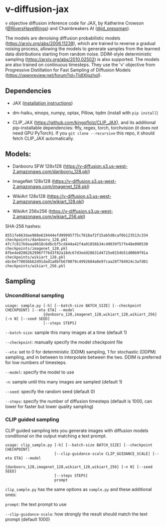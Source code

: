 # v-diffusion-jax

v objective diffusion inference code for JAX, by Katherine Crowson ([@RiversHaveWings](https://twitter.com/RiversHaveWings)) and Chainbreakers AI ([@jd_pressman](https://twitter.com/jd_pressman)).

The models are denoising diffusion probabilistic models (https://arxiv.org/abs/2006.11239), which are trained to reverse a gradual noising process, allowing the models to generate samples from the learned data distributions starting from random noise. DDIM-style deterministic sampling (https://arxiv.org/abs/2010.02502) is also supported. The models are also trained on continuous timesteps. They use the 'v' objective from Progressive Distillation for Fast Sampling of Diffusion Models (https://openreview.net/forum?id=TIdIXIpzhoI).

## Dependencies

- JAX ([installation instructions](https://github.com/google/jax#installation))

- dm-haiku, einops, numpy, optax, Pillow, tqdm (install with `pip install`)

- CLIP_JAX (https://github.com/kingoflolz/CLIP_JAX), and its additional pip-installable dependencies: ftfy, regex, torch, torchvision (it does not need GPU PyTorch). If you `git clone --recursive` this repo, it should fetch CLIP_JAX automatically.

## Models:

- Danbooru SFW 128x128 (https://v-diffusion.s3.us-west-2.amazonaws.com/danbooru_128.pkl)

- ImageNet 128x128 (https://v-diffusion.s3.us-west-2.amazonaws.com/imagenet_128.pkl)

- WikiArt 128x128 (https://v-diffusion.s3.us-west-2.amazonaws.com/wikiart_128.pkl)

- WikiArt 256x256 (https://v-diffusion.s3.us-west-2.amazonaws.com/wikiart_256.pkl)

SHA-256 hashes:

```
8551fe663dae988e619444efd99995775c7618af2f15ab5d8caf6b123513c334  checkpoints/danbooru_128.pkl
4fc7c817b9aaa9018c6dbcbf5cd444a42f4a01856b34c49039f57fe48e090530  checkpoints/imagenet_128.pkl
8fbe4e0206262996ff76d3f82a18dc67d3edd28631d4725e0154b51d00b9f91a  checkpoints/wikiart_128.pkl
ebc6e77865bbb2d91dad1a0bfb670079c4992684a0e97caa28f784924c3afd81  checkpoints/wikiart_256.pkl
```

## Sampling

### Unconditional sampling

```
usage: sample.py [-h] [--batch-size BATCH_SIZE] [--checkpoint CHECKPOINT] [--eta ETA] --model
                 {danbooru_128,imagenet_128,wikiart_128,wikiart_256} [-n N] [--seed SEED]
                 [--steps STEPS]
```

`--batch-size`: sample this many images at a time (default 1)

`--checkpoint`: manually specify the model checkpoint file

`--eta`: set to 0 for deterministic (DDIM) sampling, 1 for stochastic (DDPM) sampling, and in between to interpolate between the two. DDIM is preferred for low numbers of timesteps.

`--model`: specify the model to use

`-n`: sample until this many images are sampled (default 1)

`--seed`: specify the random seed (default 0)

`--steps`: specify the number of diffusion timesteps (default is 1000, can lower for faster but lower quality sampling)

### CLIP guided sampling

CLIP guided sampling lets you generate images with diffusion models conditional on the output matching a text prompt.

```
usage: clip_sample.py [-h] [--batch-size BATCH_SIZE] [--checkpoint CHECKPOINT]
                      [--clip-guidance-scale CLIP_GUIDANCE_SCALE] [--eta ETA] --model
                      {danbooru_128,imagenet_128,wikiart_128,wikiart_256} [-n N] [--seed SEED]
                      [--steps STEPS]
                      prompt
```

`clip_sample.py` has the same options as `sample.py` and these additional ones:

`prompt`: the text prompt to use

`--clip-guidance-scale`: how strongly the result should match the text prompt (default 1000)
